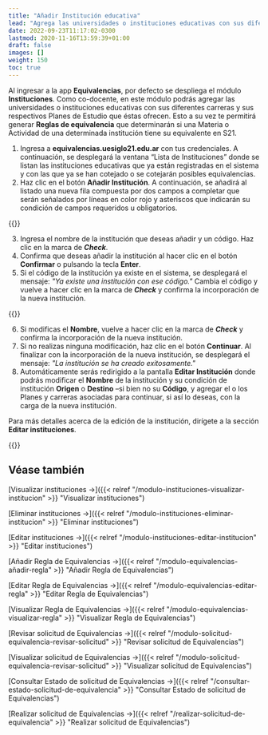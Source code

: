 ```yaml
---
title: "Añadir Institución educativa"
lead: "Agrega las universidades o instituciones educativas con sus diferentes carreras y Planes de Estudio que serán parte de las Reglas de equivalencia."
date: 2022-09-23T11:17:02-0300
lastmod: 2020-11-16T13:59:39+01:00
draft: false
images: []
weight: 150
toc: true
---
```

Al ingresar a la app **Equivalencias**, por defecto se despliega el módulo **Instituciones**. Como co-docente, en este módulo podrás agregar las universidades o instituciones educativas con sus diferentes carreras y sus respectivos Planes de Estudio que éstas ofrecen. Esto a su vez te permitirá generar **Reglas de equivalencia** que determinarán si una Materia o Actividad de una determinada institución tiene su equivalente en S21.

1. Ingresa a **equivalencias.uesiglo21.edu.ar** con tus credenciales. A continuación, se desplegará la ventana “Lista de Instituciones” donde se listan las instituciones educativas que ya están registradas en el sistema y con las que ya se han cotejado o se cotejarán posibles equivalencias.
2. Haz clic en el botón **Añadir Institución**. A continuación, se añadirá al listado una nueva fila compuesta por dos campos a completar que serán señalados por líneas en color rojo y asteriscos que indicarán su condición de campos requeridos u obligatorios.

{{<note text="Si la institución ingresada es aquella de donde proviene el estudiante (llamada 'de Origen'), deja el botón deslizable tal cual está, es decir, desactivado o grisado.">}}

3. Ingresa el nombre de la institución que deseas añadir y un código. Haz clic en la marca de **_Check_**.
4. Confirma que deseas añadir la institución al hacer clic en el botón **Confirmar** o pulsando la tecla **Enter**.
5. Si el código de la institución ya existe en el sistema, se desplegará el mensaje: _"Ya existe una institución con ese código."_ Cambia el código y vuelve a hacer clic en la marca de **_Check_** y confirma la incorporación de la nueva institución.

{{<note text="Si se añade una institución con un 'Nombre' igual o similar a uno ya ingresado - pero el código no ha sido utilizado, se advertirá de su existencia para que puedas realizar las modificaciones pertinentes o proseguir con su incorporación.">}}

6. Si modificas el **Nombre**, vuelve a hacer clic en la marca de **_Check_** y confirma la incorporación de la nueva institución.
7. Si no realizas ninguna modificación, haz clic en el botón **Continuar**. Al finalizar con la incorporación de la nueva institución, se desplegará el mensaje: _"La institución se ha creado exitosamente."_
8. Automáticamente serás redirigido a la pantalla **Editar Institución** donde podrás modificar el **Nombre** de la institución y su condición de institución **Origen** o **Destino** –si bien no su **Código**, y agregar el o los Planes y carreras asociadas para continuar, si así lo deseas, con la carga de la nueva institución.

Para más detalles acerca de la edición de la institución, dirígete a la sección **Editar instituciones**.

{{<note text="Una institución recién añadida no tendrá Planes o carreras asociados. Para añadir un Plan/Carrera a la institución recién agregada, dirígete a la sección 'Editar Instituciones' cuyo link se lista más abajo y busca el sub-título 'Añadir un Plan/Carrera'.">}}

## Véase también
[Visualizar instituciones →]({{< relref "/modulo-instituciones-visualizar-institucion" >}} "Visualizar instituciones")

[Eliminar instituciones →]({{< relref "/modulo-instituciones-eliminar-institucion" >}} "Eliminar instituciones")

[Editar instituciones →]({{< relref "/modulo-instituciones-editar-institucion" >}} "Editar instituciones")

[Añadir Regla de Equivalencias →]({{< relref "/modulo-equivalencias-añadir-regla" >}} "Añadir Regla de Equivalencias")

[Editar Regla de Equivalencias →]({{< relref "/modulo-equivalencias-editar-regla" >}} "Editar Regla de Equivalencias")

[Visualizar Regla de Equivalencias →]({{< relref "/modulo-equivalencias-visualizar-regla" >}} "Visualizar Regla de Equivalencias")

[Revisar solicitud de Equivalencias →]({{< relref "/modulo-solicitud-equivalencia-revisar-solicitud" >}} "Revisar solicitud de Equivalencias")

[Visualizar solicitud de Equivalencias →]({{< relref "/modulo-solicitud-equivalencia-revisar-solicitud" >}} "Visualizar solicitud de Equivalencias")

[Consultar Estado de solicitud de Equivalencias →]({{< relref "/consultar-estado-solicitud-de-equivalencia" >}} "Consultar Estado de solicitud de Equivalencias")

[Realizar solicitud de Equivalencias →]({{< relref "/realizar-solicitud-de-equivalencia" >}} "Realizar solicitud de Equivalencias")